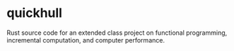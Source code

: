 # quickhull
Rust source code for an extended class project on functional programming, incremental computation, and computer performance.
